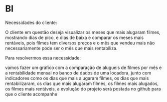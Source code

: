 # BI
Necessidades do cliente:

O cliente em questão deseja visualizar os meses que mais alugaram filmes, mostrando dias de pico, e dias de baixa e comparar os meses mais rentáveis, pois filmes tem diversos preços e o mês que vendeu mais não necessariamente pode ser o mês que mais rentabiliza.

Para resolvermos essa necessidade:

vamos fazer um gráfico com a comparação de alugueis de filmes por mês e a rentabilidade mensal no banco de dados de uma locadora, junto com indicadores como os dias que mais alugaram filmes, os dias que mais rentabilizaram, os dias que mais alugaram filmes, os filmes mais alugados, os filmes mais rentáveis, a evolução do projeto será postada no github para que o cliente acompanhe
